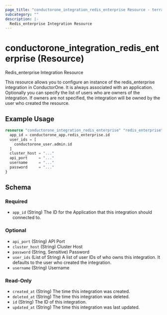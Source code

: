 ```yaml
---
page_title: "conductorone_integration_redis_enterprise Resource - terraform-provider-conductorone"
subcategory: ""
description: |-
  Redis_enterprise Integration Resource
---
```


# conductorone_integration_redis_enterprise (Resource)

Redis_enterprise Integration Resource

This resource allows you to configure an instance of the redis_enterprise integration in ConductorOne.
It is always associated with an application. Optionally you can specify the list of users who are owners of the integration.
If owners are not specified, the integration will be owned by the user who created the resource.

## Example Usage

```terraform
resource "conductorone_integration_redis_enterprise" "redis_enterprise" {
  app_id = conductorone_app.redis_enterprise.id
  user_ids = [
    conductorone_user.admin.id
  ]
  cluster_host = "..."
  api_port     = "..."
  username     = "..."
  password     = "..."
}
```

<!-- schema generated by tfplugindocs -->
## Schema

### Required

- `app_id` (String) The ID for the Application that this integration should connected to.

### Optional

- `api_port` (String) API Port
- `cluster_host` (String) Cluster Host
- `password` (String, Sensitive) Password
- `user_ids` (List of String) A list of user IDs of who owns this integration. It defaults to the user who created the integration.
- `username` (String) Username

### Read-Only

- `created_at` (String) The time this integration was created.
- `deleted_at` (String) The time this integration was deleted.
- `id` (String) The ID of this integration.
- `updated_at` (String) The time this integration was last updated.
